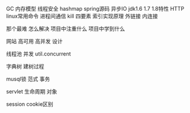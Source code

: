 GC 内存模型 线程安全 hashmap spring源码 异步IO   jdk1.6 1.7 1.8特性 HTTP  linux常用命令 进程间通信 kill 四要素  索引实现原理 外链接 内连接

那个最难  怎么解决 项目中注重什么  项目中学到什么

网站 高可用 高并发 设计

线程池 并发 util.concurrent

字典树 建树过程

musql锁 范式 事务

servlet  生命周期 对象

session cookie区别



